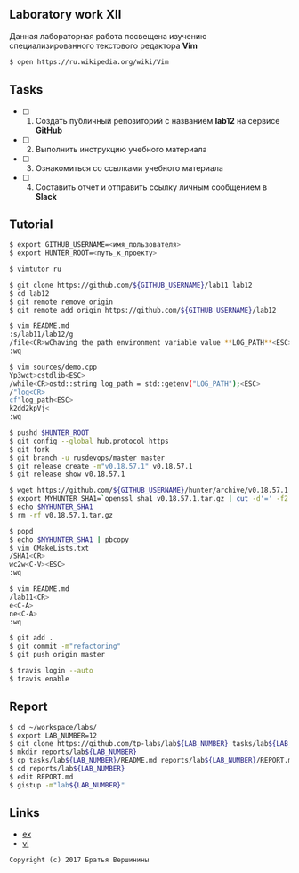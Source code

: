 ## Laboratory work XII

Данная лабораторная работа посвещена изучению специализированного текстового редактора **Vim**

```bash
$ open https://ru.wikipedia.org/wiki/Vim
```

## Tasks

- [ ] 1. Создать публичный репозиторий с названием **lab12** на сервисе **GitHub**
- [ ] 2. Выполнить инструкцию учебного материала
- [ ] 3. Ознакомиться со ссылками учебного материала
- [ ] 4. Составить отчет и отправить ссылку личным сообщением в **Slack**

## Tutorial

```bash
$ export GITHUB_USERNAME=<имя_пользователя>
$ export HUNTER_ROOT=<путь_к_проекту>
```

```bash
$ vimtutor ru
```

```bash
$ git clone https://github.com/${GITHUB_USERNAME}/lab11 lab12
$ cd lab12
$ git remote remove origin
$ git remote add origin https://github.com/${GITHUB_USERNAME}/lab12
```

```bash
$ vim README.md
:s/lab11/lab12/g
/file<CR>wChaving the path environment variable value **LOG_PATH**<ESC>
:wq
```

```bash
$ vim sources/demo.cpp
Yp3wct>cstdlib<ESC>
/while<CR>ostd::string log_path = std::getenv("LOG_PATH");<ESC>
/"log<CR>
cf"log_path<ESC>
k2dd2kpVj<
:wq
```

```bash
$ pushd $HUNTER_ROOT
$ git config --global hub.protocol https
$ git fork
$ git branch -u rusdevops/master master
$ git release create -m"v0.18.57.1" v0.18.57.1
$ git release show v0.18.57.1
```

```bash
$ wget https://github.com/${GITHUB_USERNAME}/hunter/archive/v0.18.57.1.tar.gz
$ export MYHUNTER_SHA1=`openssl sha1 v0.18.57.1.tar.gz | cut -d'=' -f2 | cut -c2-41`
$ echo $MYHUNTER_SHA1
$ rm -rf v0.18.57.1.tar.gz
```

```bash
$ popd
$ echo $MYHUNTER_SHA1 | pbcopy
$ vim CMakeLists.txt
/SHA1<CR>
wc2w<C-V><ESC>
:wq
```

```bash
$ vim README.md
/lab11<CR>
e<C-A>
ne<C-A>
:wq
```

```bash
$ git add .
$ git commit -m"refactoring"
$ git push origin master
```

```bash
$ travis login --auto
$ travis enable
```

## Report

```bash
$ cd ~/workspace/labs/
$ export LAB_NUMBER=12
$ git clone https://github.com/tp-labs/lab${LAB_NUMBER} tasks/lab${LAB_NUMBER}
$ mkdir reports/lab${LAB_NUMBER}
$ cp tasks/lab${LAB_NUMBER}/README.md reports/lab${LAB_NUMBER}/REPORT.md
$ cd reports/lab${LAB_NUMBER}
$ edit REPORT.md
$ gistup -m"lab${LAB_NUMBER}"
```

## Links

- [ex](https://en.wikipedia.org/wiki/Ex_(text_editor))
- [vi](https://en.wikipedia.org/wiki/Vi)

```
Copyright (c) 2017 Братья Вершинины
```
